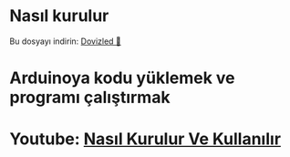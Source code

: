 
# Nasıl kurulur

Bu dosyayı indirin: [Dovizled 🔰](https://github.com/24FeiFei1/dovizled/archive/refs/heads/main.zip)

# Arduinoya kodu yüklemek ve programı çalıştırmak

# Youtube: [Nasıl Kurulur Ve Kullanılır](https://youtu.be/Mi-DN1sPI9o)
